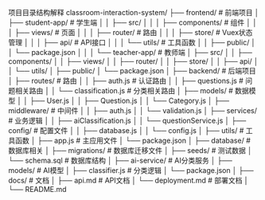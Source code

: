 项目目录结构解释
classroom-interaction-system/
├── frontend/                    # 前端项目
│   ├── student-app/            # 学生端
│   │   ├── src/
│   │   │   ├── components/     # 组件
│   │   │   ├── views/          # 页面
│   │   │   ├── router/         # 路由
│   │   │   ├── store/          # Vuex状态管理
│   │   │   ├── api/            # API接口
│   │   │   └── utils/          # 工具函数
│   │   ├── public/
│   │   └── package.json
│   │
│   └── teacher-app/            # 教师端
│       ├── src/
│       │   ├── components/
│       │   ├── views/
│       │   ├── router/
│       │   ├── store/
│       │   ├── api/
│       │   └── utils/
│       ├── public/
│       └── package.json
│
├── backend/                    # 后端项目
│   ├── routes/                 # 路由
│   │   ├── auth.js            # 认证路由
│   │   ├── questions.js       # 问题相关路由
│   │   └── classification.js  # 分类相关路由
│   ├── models/                # 数据模型
│   │   ├── User.js
│   │   ├── Question.js
│   │   └── Category.js
│   ├── middleware/            # 中间件
│   │   ├── auth.js
│   │   └── validation.js
│   ├── services/              # 业务逻辑
│   │   ├── aiClassification.js
│   │   └── questionService.js
│   ├── config/                # 配置文件
│   │   ├── database.js
│   │   └── config.js
│   ├── utils/                 # 工具函数
│   ├── app.js                 # 主应用文件
│   └── package.json
│
├── database/                  # 数据库相关
│   ├── migrations/           # 数据库迁移文件
│   ├── seeds/               # 测试数据
│   └── schema.sql           # 数据库结构
│
├── ai-service/              # AI分类服务
│   ├── models/              # AI模型
│   ├── classifier.js        # 分类逻辑
│   └── package.json
│
├── docs/                    # 文档
│   ├── api.md              # API文档
│   └── deployment.md       # 部署文档
│
└── README.md
